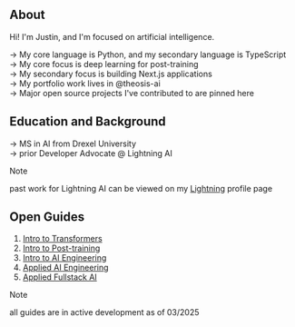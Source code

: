 ## About
Hi! I'm Justin, and I'm focused on artificial intelligence. 

→ My core language is Python, and my secondary language is TypeScript <br/>
→ My core focus is deep learning for post-training <br/>
→ My secondary focus is building Next.js applications <br/>
→ My portfolio work lives in <a href="https://github.com/theosis-ai" style="text-decoration: none">@theosis-ai</a> <br/>
→ Major open source projects I've contributed to are pinned here

## Education and Background

→ MS in AI from Drexel University <br/>
→ prior Developer Advocate @ Lightning AI 

> [!NOTE]
> past work for Lightning AI can be viewed on my [Lightning](https://lightning.ai/justin) profile page <br/>

## Open Guides

1. [Intro to Transformers](https://github.com/jxtngx/transformers-cookbook)
2. [Intro to Post-training](https://github.com/jxtngx/intro-to-post-training)
3. [Intro to AI Engineering](https://github.com/jxtngx/intro-to-applied-ai)
4. [Applied AI Engineering](https://github.com/jxtngx/applied-ai-engineering)
5. [Applied Fullstack AI](https://github.com/jxtngx/applied-fullstack-ai)

> [!NOTE]
> all guides are in active development as of 03/2025
